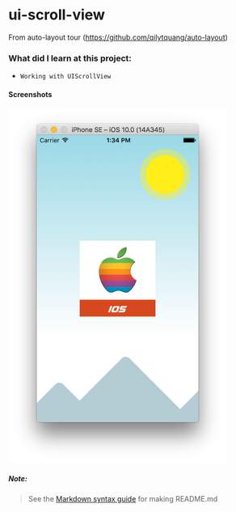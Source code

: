 # ui-scroll-view
From auto-layout tour (https://github.com/qilytquang/auto-layout)

### What did I learn at this project:
* `Working with UIScrollView`

#### Screenshots
[id]: /screenshot.png "Screenshot of UIScrollView"
![Screenshot][id]

##### Note:
> See the [Markdown syntax guide](https://confluence.atlassian.com/bitbucketserver/markdown-syntax-guide-776639995.html)
> for making README.md
